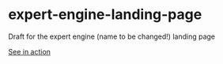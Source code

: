 # expert-engine-landing-page
Draft for the expert engine (name to be changed!) landing page

[See in action](https://zoxuyu.github.io/expert-engine-landing-page/index.html)
